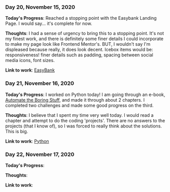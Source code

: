 ### Day 20, November 15, 2020

**Today's Progress**: Reached a stopping point with the Easybank Landing Page. I would say... it's complete for now.

**Thoughts**: I had a sense of urgency to bring this to a stopping point. It's not my finest work, and there is definitely some finer details I could incorporate to make my page look like Frontend Mentor's. BUT, I wouldn't say I'm displeased because really, it does look decent. Icebox items would be: responsiveness! finer details such as padding, spacing between social media icons, font sizes.

**Link to work**: [EasyBank](https://github.com/jdemarc/easybank-landing)

### Day 21, November 16, 2020

**Today's Progress**: I worked on Python today! I am going through an e-book, [Automate the Boring Stuff](https://automatetheboringstuff.com/), and made it through about 2 chapters. I completed two challenges and made some good progress on the third.

**Thoughts**: I believe that I spent my time very well today. I would read a chapter and attempt to do the coding 'projects'. There are no answers to the projects (that I know of), so I was forced to really think about the solutions. This is big.

**Link to work**: [Python](https://github.com/jdemarc/100-days-of-code/tree/main/py-atbs)

### Day 22, November 17, 2020

**Today's Progress**:

**Thoughts**:

**Link to work**: